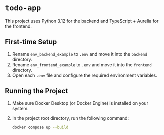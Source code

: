 # `todo-app`

This project uses Python 3.12 for the backend and TypeScript + Aurelia for the frontend.

## First-time Setup

1. Rename `env_backend_example` to `.env` and move it into the `backend` directory.
2. Rename `env_frontend_example` to `.env` and move it into the `frontend` directory.
3. Open each `.env` file and configure the required environment variables.

## Running the Project

1. Make sure Docker Desktop (or Docker Engine) is installed on your system.
2. In the project root directory, run the following command:

   ```bash
   docker compose up --build
   ```